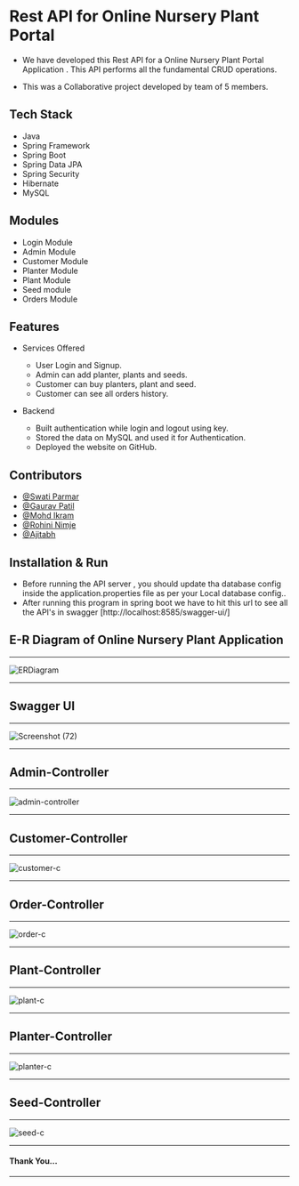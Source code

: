 # Rest API for Online Nursery Plant Portal

* We have developed this Rest API for a Online Nursery Plant Portal Application . This API performs all the fundamental CRUD operations.

* This was a Collaborative project developed by team of 5 members.

## Tech Stack

* Java
* Spring Framework
* Spring Boot
* Spring Data JPA
* Spring Security
* Hibernate
* MySQL

## Modules

* Login Module
* Admin Module
* Customer Module
* Planter Module
* Plant Module
* Seed module
* Orders Module

## Features

* Services Offered
    * User Login and Signup.
    * Admin can add planter, plants and seeds.
    * Customer can buy planters, plant and seed.
    * Customer can see all orders history.

* Backend
    * Built authentication while login and logout using key.
    * Stored the data on MySQL and used it for Authentication.
    * Deployed the website on GitHub.
    
## Contributors

* [@Swati Parmar](https://github.com/Swati180)
* [@Gaurav Patil](https://github.com/gauravpatil83)
* [@Mohd Ikram](https://github.com/ikram1005)
* [@Rohini Nimje](https://github.com/rohini321nimje123)
* [@Ajitabh]()



## Installation & Run

* Before running the API server , you should update tha database config inside the application.properties file as per your Local database config..
* After running this program in spring boot we have to hit this url to see all the API's in swagger 
[http://localhost:8585/swagger-ui/]

## E-R Diagram of Online Nursery Plant Application
---

![ERDiagram](https://github.com/hemant097/berserk-camera-3158/blob/main/ER%20diagram.png?raw=true)

---

## Swagger UI

---

![Screenshot (72)](https://user-images.githubusercontent.com/101573398/208413761-398a9ac0-ec88-4b1b-97bb-c841c91905d5.png)

---

##  Admin-Controller

---

![admin-controller](https://user-images.githubusercontent.com/101573398/208415762-158b054e-55d6-44e9-bacb-1c85467d2631.png)

---

## Customer-Controller

---

![customer-c](https://user-images.githubusercontent.com/101573398/208415923-67fda472-f2c4-44f2-8e28-dc0c8e780a5e.png)

---

## Order-Controller

---

![order-c](https://user-images.githubusercontent.com/101573398/208416004-0cc418ab-0a6e-454a-ae2e-27c408d437eb.png)

---

## Plant-Controller

---

![plant-c](https://user-images.githubusercontent.com/101573398/208416082-de35d914-2d23-4087-ba18-7450b6af216d.png)

---

## Planter-Controller

---

![planter-c](https://user-images.githubusercontent.com/101573398/208416171-e72a213b-5326-477d-8796-add15c63887c.png)

---

## Seed-Controller

---

![seed-c](https://user-images.githubusercontent.com/101573398/208416258-327170c9-c1f1-4cb4-a6aa-0fdb28d85d8c.png)

---

#### Thank You...

---

